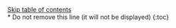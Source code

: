 <div style="position: relative;">
	<a href="#toc-skipped" class="screen-reader-only">Skip table of contents</a>
</div>
* Do not remove this line (it will not be displayed)
{:toc}
<div id="toc-skipped"></div>